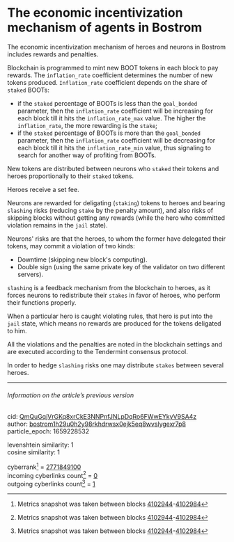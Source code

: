 # The economic incentivization mechanism of agents in Bostrom

The economic incentivization mechanism of heroes and neurons in Bostrom includes rewards and penalties.

Blockchain is programmed to mint new BOOT tokens in each block to pay rewards. The `inflation_rate` coefficient determines the number of new tokens produced. `Inflation_rate` coefficient depends on the share of `staked` BOOTs:

- if the `staked` percentage of BOOTs is less than the `goal_bonded` parameter, then the `inflation_rate` coefficient will be increasing for each block till it hits the `inflation_rate_max` value. The higher the `inflation_rate`, the more rewarding is the `stake`;
- if the `staked` percentage of BOOTs is more than the `goal_bonded` parameter, then the `inflation_rate` coefficient will be decreasing for each block till it hits the `inflation_rate_min` value, thus signaling to search for another way of profiting from BOOTs.

New tokens are distributed between neurons who `staked` their tokens and heroes proportionally to their `staked` tokens.

Heroes receive a set fee.

Neurons are rewarded for deligating (`staking`) tokens to heroes and bearing `slashing` risks (reducing `stake` by the penalty amount), and also risks of skipping blocks without getting any rewards (while the hero who committed violation remains in the `jail` state).

Neurons' risks are that the heroes, to whom the former have delegated their tokens, may commit a violation of two kinds:

- Downtime (skipping new block's computing).
- Double sign (using the same private key of the validator on two different servers).

`slashing` is a feedback mechanism from the blockchain to heroes, as it forces neurons to redistribute their `stakes` in favor of heroes, who perform their functions properly.

When a particular hero is caught violating rules, that hero is put into the `jail` state, which means no rewards are produced for the tokens deligated to him.

All the violations and the penalties are noted in the blockchain settings and are executed according to the Tendermint consensus protocol.

In order to hedge `slashing` risks one may distribute `stakes` between several heroes.

---

###### Information on the article’s previous version  

cid: [QmQuGqjVrGKq8xrCkE3NNPnfJNLpDqRo6FWwEYkyV9SA4z](https://cyb.ai/ipfs/QmQuGqjVrGKq8xrCkE3NNPnfJNLpDqRo6FWwEYkyV9SA4z)  
author: [bostrom1h29u0h2y98rkhdrwsx0ejk5eq8wvslygexr7p8](https://cyb.ai/network/bostrom/contract/bostrom1h29u0h2y98rkhdrwsx0ejk5eq8wvslygexr7p8)  
particle_epoch: 1659228532  

levenshtein similarity: 1  
cosine similarity: 1  

cyberrank[^1] = [2771849100](https://lcd.bostrom.cybernode.ai/cyber/rank/v1beta1/rank/rank/QmQuGqjVrGKq8xrCkE3NNPnfJNLpDqRo6FWwEYkyV9SA4z)  
incoming cyberlinks count[^1] = [0](https://lcd.bostrom.cybernode.ai/cyber/rank/v1beta1/rank/backlinks/QmQuGqjVrGKq8xrCkE3NNPnfJNLpDqRo6FWwEYkyV9SA4z?pagination.page=0&pagination.per_page=1000)  
outgoing cyberlinks count[^1] = [1](https://lcd.bostrom.cybernode.ai/cyber/rank/v1beta1/rank/search/QmQuGqjVrGKq8xrCkE3NNPnfJNLpDqRo6FWwEYkyV9SA4z??pagination.page=0&pagination.per_page=1000)  

[^1]: Metrics snapshot was taken between blocks [4102944](https://cyb.ai/network/bostrom/block/4102944)-[4102984](https://cyb.ai/network/bostrom/block/4102984)

